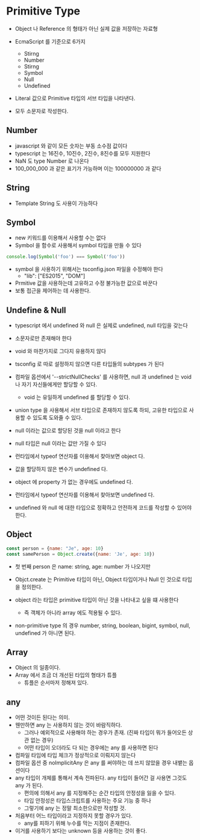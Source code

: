 # Primitive Type

- Object 나 Reference 의 형태가 아닌 실제 값을 저장하는 자료형
- EcmaScript 를 기준으로 6가지
  - Stirng
  - Number
  - Stirng
  - Symbol
  - Null
  - Undefined

- Literal 값으로 Primitive 타입의 서브 타입을 나타낸다.
- 모두 소문자로 작성한다.


## Number 
- javascript 와 같이 모든 숫자는 부동 소수점 값이다
- typescript 는 16진수, 10진수, 2진수, 8진수를 모두 지원한다
- NaN 도 type Number 로 나온다
- 100_000_000 과 같은 표기가 가능하며 이는 100000000 과 같다

## String
- Template String 도 사용이 가능하다

## Symbol
- new 키워드를 이용해서 사용할 수는 없다
- Symbol 을 함수로 사용해서 symbol 타입을 만들 수 있다
```javascript
console.log(Symbol('foo') === Symbol('foo'))
```
- symbol 을 사용하기 위해서는 tsconfig.json 파일을 수정해야 한다
  - "lib": ["ES2015", "DOM"]
- Prmitive 값을 사용하는데 고유하고 수정 불가능한 값으로 바꾼다
- 보통 접근을 제어하는 데 사용한다.

## Undefine & Null
- typescript 에서 undefined 와 null 은 실제로 undefined, null 타입을 갖는다
- 소문자로만 존재해야 한다
- void 와 마찬가지로 그다지 유용하지 않다

- tsconfig 로 따로 설정하지 않으면 다른 타입들의 subtypes 가 된다
- 컴파일 옵션에서 '--strictNullChecks' 를 사용하면, null 과 undefined 는 void 나 자기 자신들에게만 할당할 수 있다. 
  - void 는 유일하게 undefined 를 할당할 수 있다. 
- union type 을 사용해서 서브 타입으로 존재하지 않도록 하되, 고유한 타입으로 사용할 수 있도록 도와줄 수 있다.

- null 이라는 값으로 할당된 것을 null 이라고 한다
- null 타입은 null 이라는 값만 가질 수 있다
- 런타임에서 typeof 연산자를 이용해서 찾아보면 object 다.

- 값을 할당하지 않은 변수가 undefined 다.
- object 에 property 가 없는 경우에도 undefined 다.
- 런타임에서 typeof 연산자를 이용해서 찾아보면 undefined 다.

- undefined 와 null 에 대한 타입으로 정확하고 안전하게 코드를 작성할 수 있어야 한다.

## Object 
```javascript
const person = {name: "Je", age: 10}
const samePerson = Object.create({name: 'Je', age: 10})
```
- 첫 번째 person 은 name: string, age: number 가 나오지만
- Objct.create 는 Primitive 타입이 아닌, Object 타입이거나 Null 인 것으로 타입을 정의한다.

- object 라는 타입은 primitive 타입이 아닌 것을 나타내고 싶을 떄 사용한다
  - 즉 객체가 아니라 array 에도 적용될 수 있다. 
- non-primitive type 의 경우 number, string, boolean, bigint, symbol, null, undefined 가 아니면 된다.


## Array
- Object 의 일종이다.
- Array 에서 조금 더 개선된 타입의 형태가 튜플
  - 튜플은 순서마저 정해져 있다.

## any
- 어떤 것이든 된다는 의미.
- 웬만하면 any 는 사용하지 않는 것이 바람직하다.
  - 그러나 예외적으로 사용해야 하는 경우가 존재. (진짜 타입이 뭐가 들어오든 상관 없는 경우)
  - 어떤 타입이 오더라도 다 되는 경우에는 any 를 사용하면 된다
- 컴파일 타임에 타입 체크가 정상적으로 이뤄지지 않는다
- 컴파일 옵션 중 noImplicitAny 은 any 를 써야하는 데 쓰지 않았을 경우 내뱉는 옵션이다
- any 타입이 개체를 통해서 계속 전파된다. any 타입이 들어간 걸 사용면 그것도 any 가 된다. 
  - 편의에 의해서 any 를 지정해주는 순간 타입의 안정성을 잃을 수 있다.
  - 타입 안정성은 타입스크립트를 사용하는 주요 기능 중 하나
  - 그렇기에 any 는 정말 최소한으로만 작성할 것.
- 처음부터 어느 타입이라고 지정하지 못할 경우가 있다.
  - any를 피하기 위해 누수를 막는 지점이 존재한다.
- 이거를 사용하기 보다는 unknown 등을 사용하는 것이 좋다.